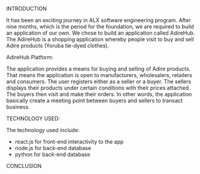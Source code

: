 
INTRODUCTION

It has been an exciting journey in ALX software engineering program. After nine months, which is the period for the foundation, we are required to build an application of our own.
We chose to build an application called AdireHub. The AdireHub is a shopping application whereby people visit to buy and sell Adire products (Yoruba tie-dyed clothes).

AdireHub Platform:

The application provides a means for buying and selling of Adire products. That means the application is open to manufacturers, wholesalers, retailers and consumers.
The user registers either as a seller or a buyer. The sellers displays their products under certain conditions with their prices attached. The buyers then visit and make their orders.
In other words, the application basically create a meeting point between buyers and sellers to transact business.

TECHNOLOGY USED:

The technology used include:
- react.js for front-end interactivity to the app
- node.js for back-end database
- python for back-end database

CONCLUSION
